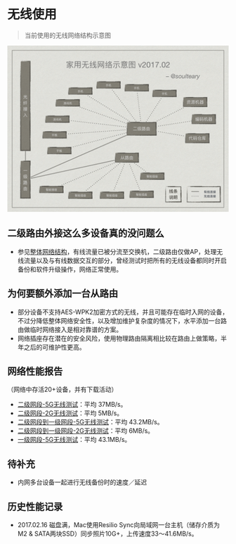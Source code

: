 # 无线使用

> 当前使用的无线网络结构示意图

![无线使用](./assets/img/wifi.png)


## 二级路由外接这么多设备真的没问题么

- 参见[整体网络结构](./network.md)，有线流量已被分流至交换机，二级路由仅做AP，处理无线流量以及与有线数据交互的部分，曾经测试时把所有的无线设备都同时开启备份和软件升级操作，网络正常使用。

## 为何要额外添加一台从路由

- 部分设备不支持AES-WPK2加密方式的无线，并且可能存在临时入网的设备，不过分降低整体网络安全性，以及增加维护复杂度的情况下，水平添加一台路由做临时网络接入是相对靠谱的方案。
- 网络插座存在潜在的安全风险，使用物理路由隔离相比较在路由上做策略，半年之后的可维护性更高。

## 网络性能报告

（网络中存活20+设备，并有下载活动）

- [二级网段-5G无线测试](./report/wireless/01.internal-5g-test.md)：平均 37MB/s。
- [二级网段-2G无线测试](./report/wireless/02.internal-2g-test.md)：平均 5MB/s。
- [二级网段到一级网段-5G无线测试](./report/wireless/01.internal-5g-test.md)：平均 43.2MB/s。
- [二级网段到一级网段-2G无线测试](./report/wireless/04.2g-public-cross-test.md)：平均 6MB/s。
- [一级网段-5G无线测试](./report/wireless/05.5g-public-test.md)：平均 43.1MB/s。

## 待补充

- 内网多台设备一起进行无线备份时的速度／延迟

## 历史性能记录

- 2017.02.16 磁盘满，Mac使用Resilio Sync向局域网一台主机（储存介质为M2 & SATA两块SSD）同步照片10G+，上传速度33～41.6MB/s。

